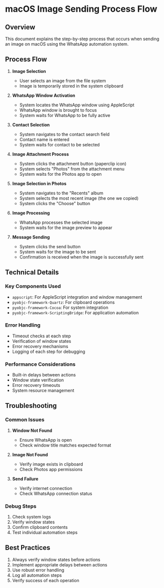 # macOS Image Sending Process Flow

## Overview
This document explains the step-by-step process that occurs when sending an image on macOS using the WhatsApp automation system.

## Process Flow

1. **Image Selection**
   - User selects an image from the file system
   - Image is temporarily stored in the system clipboard

2. **WhatsApp Window Activation**
   - System locates the WhatsApp window using AppleScript
   - WhatsApp window is brought to focus
   - System waits for WhatsApp to be fully active

3. **Contact Selection**
   - System navigates to the contact search field
   - Contact name is entered
   - System waits for contact to be selected

4. **Image Attachment Process**
   - System clicks the attachment button (paperclip icon)
   - System selects "Photos" from the attachment menu
   - System waits for the Photos app to open

5. **Image Selection in Photos**
   - System navigates to the "Recents" album
   - System selects the most recent image (the one we copied)
   - System clicks the "Choose" button

6. **Image Processing**
   - WhatsApp processes the selected image
   - System waits for the image preview to appear

7. **Message Sending**
   - System clicks the send button
   - System waits for the image to be sent
   - Confirmation is received when the image is successfully sent

## Technical Details

### Key Components Used
- `appscript`: For AppleScript integration and window management
- `pyobjc-framework-Quartz`: For clipboard operations
- `pyobjc-framework-Cocoa`: For system integration
- `pyobjc-framework-ScriptingBridge`: For application automation

### Error Handling
- Timeout checks at each step
- Verification of window states
- Error recovery mechanisms
- Logging of each step for debugging

### Performance Considerations
- Built-in delays between actions
- Window state verification
- Error recovery timeouts
- System resource management

## Troubleshooting

### Common Issues
1. **Window Not Found**
   - Ensure WhatsApp is open
   - Check window title matches expected format

2. **Image Not Found**
   - Verify image exists in clipboard
   - Check Photos app permissions

3. **Send Failure**
   - Verify internet connection
   - Check WhatsApp connection status

### Debug Steps
1. Check system logs
2. Verify window states
3. Confirm clipboard contents
4. Test individual automation steps

## Best Practices
1. Always verify window states before actions
2. Implement appropriate delays between actions
3. Use robust error handling
4. Log all automation steps
5. Verify success of each operation 